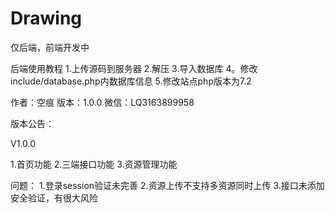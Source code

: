 # Drawing

仅后端，前端开发中

后端使用教程
1.上传源码到服务器
2.解压
3.导入数据库
4。修改include/database.php内数据库信息
5.修改站点php版本为7.2


作者：空痕
版本：1.0.0
微信：LQ3163899958


版本公告：

V1.0.0

1.首页功能
2.三端接口功能
3.资源管理功能

问题：
1.登录session验证未完善
2.资源上传不支持多资源同时上传
3.接口未添加安全验证，有很大风险
